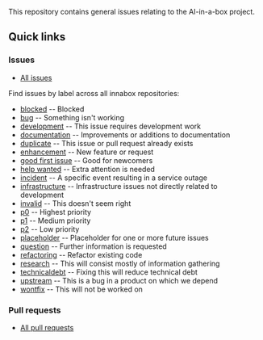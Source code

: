 This repository contains general issues relating to the AI-in-a-box project.

## Quick links

### Issues

- [All issues](https://github.com/search?q=org%3Ainnabox+state%3Aopen&type=issues)

Find issues by label across all innabox repositories:

<!--
gh api /repos/innabox/issues/labels |
jq -r '
  .[]|
  {
    name: .name,
    description: .description,
    slug: .name|gsub(" "; "%20")
  }|
  "- [\(.name)](https://github.com/search?q=org%3Ainnabox+label%3A\(.slug)+state%3Aopen&type=issues) -- \(.description)"
'
-->

- [blocked](https://github.com/search?q=org%3Ainnabox+label%3Ablocked+state%3Aopen&type=issues) -- Blocked
- [bug](https://github.com/search?q=org%3Ainnabox+label%3Abug+state%3Aopen&type=issues) -- Something isn't working
- [development](https://github.com/search?q=org%3Ainnabox+label%3Adevelopment+state%3Aopen&type=issues) -- This issue requires development work
- [documentation](https://github.com/search?q=org%3Ainnabox+label%3Adocumentation+state%3Aopen&type=issues) -- Improvements or additions to documentation
- [duplicate](https://github.com/search?q=org%3Ainnabox+label%3Aduplicate+state%3Aopen&type=issues) -- This issue or pull request already exists
- [enhancement](https://github.com/search?q=org%3Ainnabox+label%3Aenhancement+state%3Aopen&type=issues) -- New feature or request
- [good first issue](https://github.com/search?q=org%3Ainnabox+label%3Agood%20first%20issue+state%3Aopen&type=issues) -- Good for newcomers
- [help wanted](https://github.com/search?q=org%3Ainnabox+label%3Ahelp%20wanted+state%3Aopen&type=issues) -- Extra attention is needed
- [incident](https://github.com/search?q=org%3Ainnabox+label%3Aincident+state%3Aopen&type=issues) -- A specific event resulting in a service outage
- [infrastructure](https://github.com/search?q=org%3Ainnabox+label%3Ainfrastructure+state%3Aopen&type=issues) -- Infrastructure issues not directly related to development
- [invalid](https://github.com/search?q=org%3Ainnabox+label%3Ainvalid+state%3Aopen&type=issues) -- This doesn't seem right
- [p0](https://github.com/search?q=org%3Ainnabox+label%3Ap0+state%3Aopen&type=issues) -- Highest priority
- [p1](https://github.com/search?q=org%3Ainnabox+label%3Ap1+state%3Aopen&type=issues) -- Medium priority
- [p2](https://github.com/search?q=org%3Ainnabox+label%3Ap2+state%3Aopen&type=issues) -- Low priority
- [placeholder](https://github.com/search?q=org%3Ainnabox+label%3Aplaceholder+state%3Aopen&type=issues) -- Placeholder for one or more future issues
- [question](https://github.com/search?q=org%3Ainnabox+label%3Aquestion+state%3Aopen&type=issues) -- Further information is requested
- [refactoring](https://github.com/search?q=org%3Ainnabox+label%3Arefactoring+state%3Aopen&type=issues) -- Refactor existing code
- [research](https://github.com/search?q=org%3Ainnabox+label%3Aresearch+state%3Aopen&type=issues) -- This will consist mostly of information gathering
- [technicaldebt](https://github.com/search?q=org%3Ainnabox+label%3Atechnicaldebt+state%3Aopen&type=issues) -- Fixing this will reduce technical debt
- [upstream](https://github.com/search?q=org%3Ainnabox+label%3Aupstream+state%3Aopen&type=issues) -- This is a bug in a product on which we depend
- [wontfix](https://github.com/search?q=org%3Ainnabox+label%3Awontfix+state%3Aopen&type=issues) -- This will not be worked on

### Pull requests

- [All pull requests](https://github.com/search?q=org%3Ainnabox+state%3Aopen&type=pullrequests)

